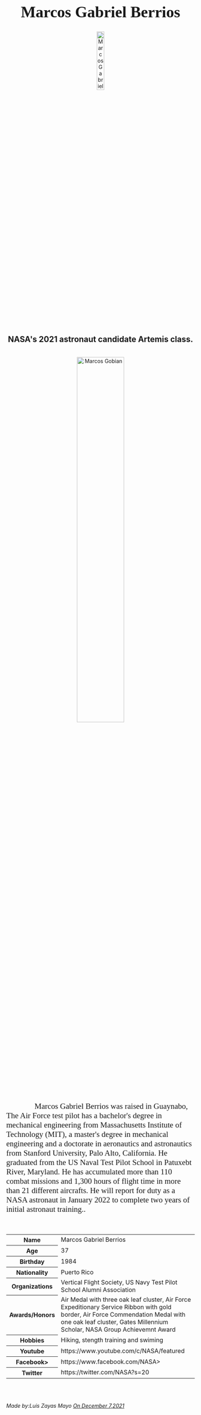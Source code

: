 
<h1 style="font-family: Brush Script MT; font-size:300%;" align="center" > <b>Marcos Gabriel Berrios</b></h1>

<div align="center">
    <img    src="https://user-images.githubusercontent.com/93533398/145138269-d0d9b7ce-5c8a-453b-8185-3cb6018df349.png"
            title="Marcos Gabriel"
            width="20%"
            height="20%" 
            />
</div>

<h2 align="center" >  NASA's 2021 astronaut candidate Artemis class. </h2>

<br>

<div align="center">
    <img    src="https://user-images.githubusercontent.com/93533398/145138400-dc25e5ec-6372-4cf5-b474-5178ff29faaa.png"
            title="Marcos Gobian"
            width="50%"
            height="50%" 
            />
</div>

<br>
<p style = "text-indent: 2cm; font-family: Abril Fatface MT; font-size:150%">
    Marcos Gabriel Berrios was raised in Guaynabo, The Air Force test pilot has a bachelor's degree in mechanical engineering from Massachusetts Institute of Technology (MIT), a master's degree in mechanical engineering and a doctorate in aeronautics and astronautics from Stanford University, Palo Alto, California.  He graduated from the US Naval Test Pilot School in Patuxebt River, Maryland.  He has accumulated more than 110 combat missions and 1,300 hours of flight time in more than 21 different aircrafts. He will report for duty as a NASA astronaut in January 2022 to complete two years of initial astronaut training..
  
</p>


<br>


<table>
    <tr>
        <th>Name</th>
        <td>Marcos Gabriel Berrios</td>
    </tr>
    <tr>
        <th>Age</th>
        <td>37</td>
    </tr>
    <tr>
        <th>Birthday</th>
        <td>1984</td>
    </tr>
        <tr>
        <th>Nationality</th>
        <td>Puerto Rico</td>
    </tr>
    <tr>
        <th>Organizations</th>
        <td>Vertical Flight Society, US Navy Test Pilot School Alumni Association</td>
    </tr>
    <tr>
        <th>Awards/Honors</th>
        <td>Air Medal with three oak leaf cluster, Air Force Expeditionary Service Ribbon with gold border, Air Force Commendation Medal with one oak leaf cluster, Gates Millennium Scholar, NASA Group Achievemnt Award</td>
    </tr>
    <tr>
        <th>Hobbies</th>
        <td>Hiking, stength training and swiming</td>
    </tr>
    <tr>
        <th>Youtube</th>
        <td> https://www.youtube.com/c/NASA/featured </td>
    </tr>
    <tr>
        <th>Facebook></th>
        <td>https://www.facebook.com/NASA>
    </tr>
    <tr>
        <th>Twitter</th>
        <td>https://twitter.com/NASA?s=20</td>
   
</table>


<br><br>

<p>
    <i>Made by:Luis Zayas Mayo <u>On December 7,2021</u></i>
</p>
